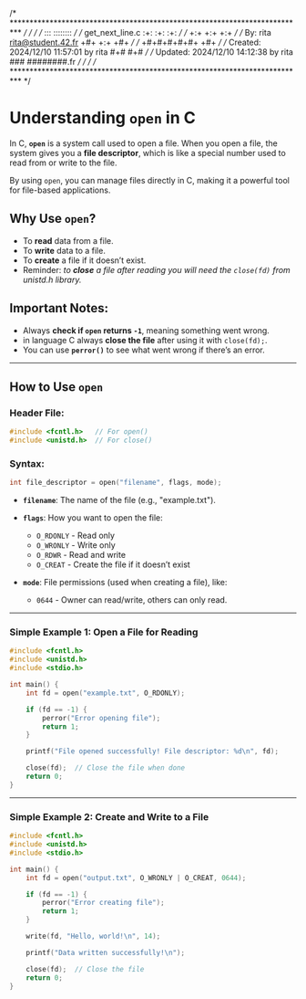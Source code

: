 /* ************************************************************************** */
/*                                                                            */
/*                                                        :::      ::::::::   */
/*   get_next_line.c                                    :+:      :+:    :+:   */
/*                                                    +:+ +:+         +:+     */
/*   By: rita <rita@student.42.fr>                  +#+  +:+       +#+        */
/*                                                +#+#+#+#+#+   +#+           */
/*   Created: 2024/12/10 11:57:01 by rita              #+#    #+#             */
/*   Updated: 2024/12/10 14:12:38 by rita             ###   ########.fr       */
/*                                                                            */
/* ************************************************************************** */


# Understanding `open` in C

In C, **`open`** is a system call used to open a file. When you open a file, the system gives you a **file descriptor**, which is like a special number used to read from or write to the file.

By using `open`, you can manage files directly in C, making it a powerful tool for file-based applications.

## Why Use `open`?
- To **read** data from a file.
- To **write** data to a file.
- To **create** a file if it doesn’t exist.
- Reminder: _to **close** a file after reading you will need the `close(fd)` from unistd.h library._

## Important Notes:
- Always **check if `open` returns `-1`**, meaning something went wrong.
- in language C always **close the file** after using it with `close(fd);`.
- You can use **`perror()`** to see what went wrong if there’s an error.

---

## How to Use `open`

### Header File:
```c
#include <fcntl.h>   // For open()
#include <unistd.h>  // For close()
```

### Syntax:
```c
int file_descriptor = open("filename", flags, mode);
```

- **`filename`**: The name of the file (e.g., "example.txt").
- **`flags`**: How you want to open the file:
  - `O_RDONLY` - Read only
  - `O_WRONLY` - Write only
  - `O_RDWR`   - Read and write
  - `O_CREAT`  - Create the file if it doesn’t exist

- **`mode`**: File permissions (used when creating a file), like:
  - `0644` - Owner can read/write, others can only read.

---

### Simple Example 1: Open a File for Reading
```c
#include <fcntl.h>
#include <unistd.h>
#include <stdio.h>

int main() {
    int fd = open("example.txt", O_RDONLY);

    if (fd == -1) {
        perror("Error opening file");
        return 1;
    }

    printf("File opened successfully! File descriptor: %d\n", fd);

    close(fd);  // Close the file when done
    return 0;
}
```
---
### Simple Example 2: Create and Write to a File
```c
#include <fcntl.h>
#include <unistd.h>
#include <stdio.h>

int main() {
    int fd = open("output.txt", O_WRONLY | O_CREAT, 0644);

    if (fd == -1) {
        perror("Error creating file");
        return 1;
    }

    write(fd, "Hello, world!\n", 14);

    printf("Data written successfully!\n");

    close(fd);  // Close the file
    return 0;
}
```
